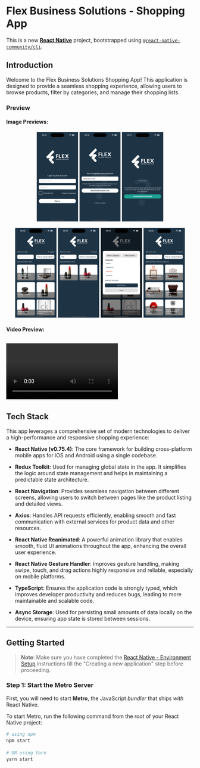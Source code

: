 # Flex Business Solutions - Shopping App

This is a new [**React Native**](https://reactnative.dev) project, bootstrapped using [`@react-native-community/cli`](https://github.com/react-native-community/cli).

## Introduction

Welcome to the Flex Business Solutions Shopping App! This application is designed to provide a seamless shopping experience, allowing users to browse products, filter by categories, and manage their shopping lists. 

### Preview

#### Image Previews:

<p align="center">
  <img src="assets/preview/1.png" width="22%" />
  <img src="assets/preview/2.png" width="22%" />
  <img src="assets/preview/3.png" width="22%" />
</p>
<p align="center">
  <img src="assets/preview/4.png" width="22%" />
  <img src="assets/preview/5.png" width="22%" />
  <img src="assets/preview/6.png" width="22%" />
  <img src="assets/preview/7.png" width="22%" />
</p>

#### Video Preview:

<video src='assets/preview/rec.mp4' ></video>
---

## Tech Stack

This app leverages a comprehensive set of modern technologies to deliver a high-performance and responsive shopping experience:

- **React Native (v0.75.4)**: The core framework for building cross-platform mobile apps for iOS and Android using a single codebase.
  
- **Redux Toolkit**: Used for managing global state in the app. It simplifies the logic around state management and helps in maintaining a predictable state architecture.

- **React Navigation**: Provides seamless navigation between different screens, allowing users to switch between pages like the product listing and detailed views.

- **Axios**: Handles API requests efficiently, enabling smooth and fast communication with external services for product data and other resources.

- **React Native Reanimated**: A powerful animation library that enables smooth, fluid UI animations throughout the app, enhancing the overall user experience.

- **React Native Gesture Handler**: Improves gesture handling, making swipe, touch, and drag actions highly responsive and reliable, especially on mobile platforms.

- **TypeScript**: Ensures the application code is strongly typed, which improves developer productivity and reduces bugs, leading to more maintainable and scalable code.

- **Async Storage**: Used for persisting small amounts of data locally on the device, ensuring app state is stored between sessions.

---

## Getting Started

>**Note**: Make sure you have completed the [React Native - Environment Setup](https://reactnative.dev/docs/environment-setup) instructions till the "Creating a new application" step before proceeding.

### Step 1: Start the Metro Server

First, you will need to start **Metro**, the JavaScript _bundler_ that ships _with_ React Native.

To start Metro, run the following command from the _root_ of your React Native project:

```bash
# using npm
npm start

# OR using Yarn
yarn start
